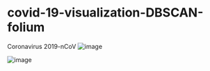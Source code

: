 # covid-19-visualization-DBSCAN-folium
Coronavirus 2019-nCoV
![image](https://user-images.githubusercontent.com/19486359/107174798-0b0ef180-69c3-11eb-9f1f-a49e18fd3ef8.png)

![image](https://user-images.githubusercontent.com/19486359/107174917-5fb26c80-69c3-11eb-9aac-7f68f4424382.png)
